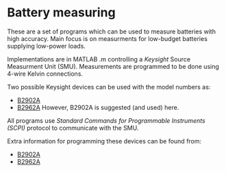 # Battery measuring 
These are a set of programs which can be used to measure batteries with high accuracy.
Main focus is on measurments for low-budget batteries supplying low-power loads.

Implementations are in MATLAB .m controlling a *Keysight* Source Measurment Unit (SMU).
Measurements are programmed to be done using 4-wire Kelvin connections.

Two possible Keysight devices can be used with the model numbers as:
* [B2902A][1]
* [B2962A][2]
However, B2902A is suggested (and used) here.

All programs use *Standard Commands for Programmable Instruments (SCPI)* protocol to communicate with the SMU.

Extra information for programming these devices can be found from:

* [B2902A][3]
* [B2962A][4]


[1]: https://www.keysight.com/en/pd-1983585-pn-B2902A/precision-source-measure-unit-2-ch-100-fa-210-v-3-a-dc-105-a-pulse?cc=DE&lc=ger
[2]: https://www.keysight.com/en/pd-2149912-pn-B2962A/65-digit-low-noise-power-source?cc=DE&lc=ger
[3]: http://example.com/
[4]: http://example.org/